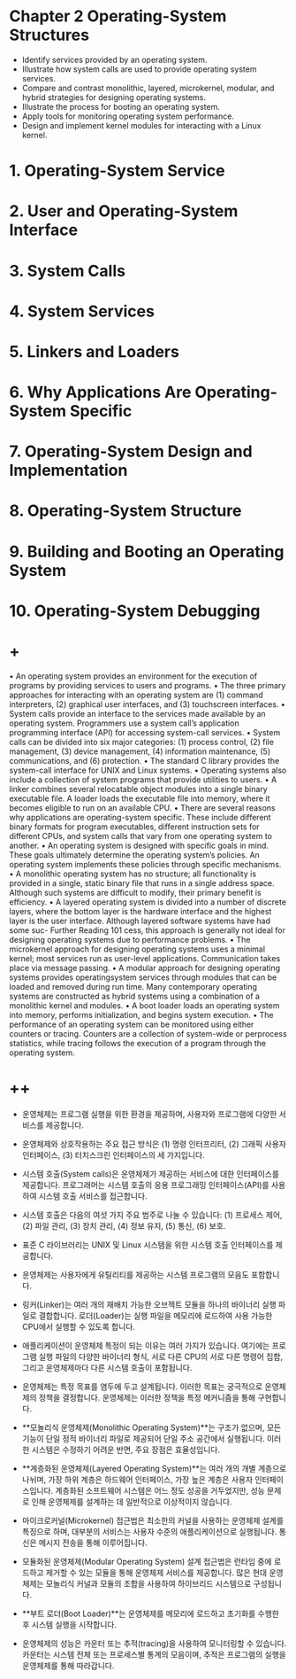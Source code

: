 # Chapter 2 Operating-System Structures
- Identify services provided by an operating system.
- Illustrate how system calls are used to provide operating system services.
- Compare and contrast monolithic, layered, microkernel, modular, and
hybrid strategies for designing operating systems.
- Illustrate the process for booting an operating system.
- Apply tools for monitoring operating system performance.
- Design and implement kernel modules for interacting with a Linux kernel.

# 1. Operating-System Service

# 2. User and Operating-System Interface

# 3. System Calls

# 4. System Services

# 5. Linkers and Loaders

# 6. Why Applications Are Operating-System Specific

# 7. Operating-System Design and Implementation

# 8. Operating-System Structure

# 9. Building and Booting an Operating System

# 10. Operating-System Debugging

# +
• An operating system provides an environment for the execution of programs by providing services to users and programs.
• The three primary approaches for interacting with an operating system
are (1) command interpreters, (2) graphical user interfaces, and (3) touchscreen interfaces.
• System calls provide an interface to the services made available by an operating system. Programmers use a system call’s application programming
interface (API) for accessing system-call services.
• System calls can be divided into six major categories: (1) process control,
(2) file management, (3) device management, (4) information maintenance,
(5) communications, and (6) protection.
• The standard C library provides the system-call interface for UNIX and
Linux systems.
• Operating systems also include a collection of system programs that provide utilities to users.
• A linker combines several relocatable object modules into a single binary
executable file. A loader loads the executable file into memory, where it
becomes eligible to run on an available CPU.
• There are several reasons why applications are operating-system specific.
These include different binary formats for program executables, different
instruction sets for different CPUs, and system calls that vary from one
operating system to another.
• An operating system is designed with specific goals in mind. These goals
ultimately determine the operating system’s policies. An operating system
implements these policies through specific mechanisms.
• A monolithic operating system has no structure; all functionality is provided in a single, static binary file that runs in a single address space.
Although such systems are difficult to modify, their primary benefit is
efficiency.
• A layered operating system is divided into a number of discrete layers,
where the bottom layer is the hardware interface and the highest layer is
the user interface. Although layered software systems have had some suc-
Further Reading 101
cess, this approach is generally not ideal for designing operating systems
due to performance problems.
• The microkernel approach for designing operating systems uses a minimal
kernel; most services run as user-level applications. Communication takes
place via message passing.
• A modular approach for designing operating systems provides operatingsystem services through modules that can be loaded and removed during
run time. Many contemporary operating systems are constructed as hybrid
systems using a combination of a monolithic kernel and modules.
• A boot loader loads an operating system into memory, performs initialization, and begins system execution.
• The performance of an operating system can be monitored using either
counters or tracing. Counters are a collection of system-wide or perprocess statistics, while tracing follows the execution of a program through
the operating system.

# ++

- 운영체제는 프로그램 실행을 위한 환경을 제공하며, 사용자와 프로그램에 다양한 서비스를 제공합니다.

- 운영체제와 상호작용하는 주요 접근 방식은 (1) 명령 인터프리터, (2) 그래픽 사용자 인터페이스, (3) 터치스크린 인터페이스의 세 가지입니다.
- 시스템 호출(System calls)은 운영체제가 제공하는 서비스에 대한 인터페이스를 제공합니다. 프로그래머는 시스템 호출의 응용 프로그래밍 인터페이스(API)를 사용하여 시스템 호출 서비스를 접근합니다.
- 시스템 호출은 다음의 여섯 가지 주요 범주로 나눌 수 있습니다: (1) 프로세스 제어, (2) 파일 관리, (3) 장치 관리, (4) 정보 유지, (5) 통신, (6) 보호.
- 표준 C 라이브러리는 UNIX 및 Linux 시스템을 위한 시스템 호출 인터페이스를 제공합니다.
- 운영체제는 사용자에게 유틸리티를 제공하는 시스템 프로그램의 모음도 포함합니다.
- 링커(Linker)는 여러 개의 재배치 가능한 오브젝트 모듈을 하나의 바이너리 실행 파일로 결합합니다. 로더(Loader)는 실행 파일을 메모리에 로드하여 사용 가능한 CPU에서 실행할 수 있도록 합니다.
- 애플리케이션이 운영체제 특정이 되는 이유는 여러 가지가 있습니다. 여기에는 프로그램 실행 파일의 다양한 바이너리 형식, 서로 다른 CPU의 서로 다른 명령어 집합, 그리고 운영체제마다 다른 시스템 호출이 포함됩니다.
- 운영체제는 특정 목표를 염두에 두고 설계됩니다. 이러한 목표는 궁극적으로 운영체제의 정책을 결정합니다. 운영체제는 이러한 정책을 특정 메커니즘을 통해 구현합니다.
- **모놀리식 운영체제(Monolithic Operating System)**는 구조가 없으며, 모든 기능이 단일 정적 바이너리 파일로 제공되어 단일 주소 공간에서 실행됩니다. 이러한 시스템은 수정하기 어려운 반면, 주요 장점은 효율성입니다.
- **계층화된 운영체제(Layered Operating System)**는 여러 개의 개별 계층으로 나뉘며, 가장 하위 계층은 하드웨어 인터페이스, 가장 높은 계층은 사용자 인터페이스입니다. 계층화된 소프트웨어 시스템은 어느 정도 성공을 거두었지만, 성능 문제로 인해 운영체제를 설계하는 데 일반적으로 이상적이지 않습니다.
- 마이크로커널(Microkernel) 접근법은 최소한의 커널을 사용하는 운영체제 설계를 특징으로 하며, 대부분의 서비스는 사용자 수준의 애플리케이션으로 실행됩니다. 통신은 메시지 전송을 통해 이루어집니다.
- 모듈화된 운영체제(Modular Operating System) 설계 접근법은 런타임 중에 로드하고 제거할 수 있는 모듈을 통해 운영체제 서비스를 제공합니다. 많은 현대 운영체제는 모놀리식 커널과 모듈의 조합을 사용하여 하이브리드 시스템으로 구성됩니다.
- **부트 로더(Boot Loader)**는 운영체제를 메모리에 로드하고 초기화를 수행한 후 시스템 실행을 시작합니다.
- 운영체제의 성능은 카운터 또는 추적(tracing)을 사용하여 모니터링할 수 있습니다. 카운터는 시스템 전체 또는 프로세스별 통계의 모음이며, 추적은 프로그램의 실행을 운영체제를 통해 따라갑니다.